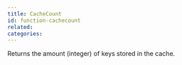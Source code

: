 ```yaml
---
title: CacheCount
id: function-cachecount
related:
categories:
---
```


Returns the amount (integer) of keys stored in the cache.